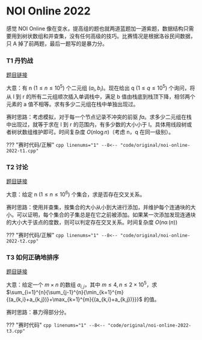 # NOI Online 2022

感觉 NOI Online 像在变水，提高组的题也就两道蓝题加一道紫题，数据结构只需要用到树状数组和并查集，没有任何高级的技巧。比赛情况是根据洛谷民间数据，只 A 掉了前两题，最后一题写的是暴力分。

### T1 丹钓战

[题目链接](https://www.luogu.com.cn/problem/P8251)

大意：有 n $(1\leq n\leq 10^5)$ 个二元组 $(a_i,b_i)$。现在给出 q $(1\leq q\leq 10^5)$ 个询问，将从 l 到 r 的所有二元组顺次插入单调栈中，满足 b 值由栈底到栈顶下降，相邻两个元素的 a 值不相等。求有多少二元组在栈中单独出现过。

赛时思路：考虑模拟，对于每一个节点记录不冲突的前驱 $fa$。求多少二元组在栈中出现过，就等于求在 l 到 r 的范围内，有多少数的大小小于 l。具体用线段树或者树状数组维护即可。时间复杂度 $O(n \log{n})$（考虑 n，q 在同一级别）。

??? "赛时代码/正解"
    ```cpp linenums="1"
	--8<-- "code/original/noi-online-2022-t1.cpp"
	```

### T2 讨论

[题目链接](https://www.luogu.com.cn/problem/P8252)

大意：给定 n $(1\leq n\leq 10^6)$ 个集合，求是否存在交叉关系。

赛时思路：使用并查集，按集合的大小从小到大进行添加，并维护每个连通块的大小。可以证明，每个集合的子集总是在它之前被添加。如果某一次添加发现连通块的大小大于该点的度数，则可以判定存在交叉关系。时间复杂度 $O(n\operatorname{\alpha}(n))$

??? "赛时代码/正解"
    ```cpp linenums="1"
	--8<-- "code/original/noi-online-2022-t2.cpp"
	```

### T3 如何正确地排序

[题目链接](https://www.luogu.com.cn/problem/P8253)

大意：给定一个 $m\times n$ 的数组 $a_{i,j}$，其中 $m\leq4,n\leq 2\times 10^5$，求 $\sum_{i=1}^{n}{\sum_{j-1}^{n}{\min_{k=1}^{m}{(a_{k,i}+a_{k,j})}+\max_{k=1}^{m}{(a_{k,i}+a_{k,j})}}}$ 的值。

赛时思路：暴力得部分分。

??? "赛时代码"
    ```cpp linenums="1"
	--8<-- "code/original/noi-online-2022-t3.cpp"
	```